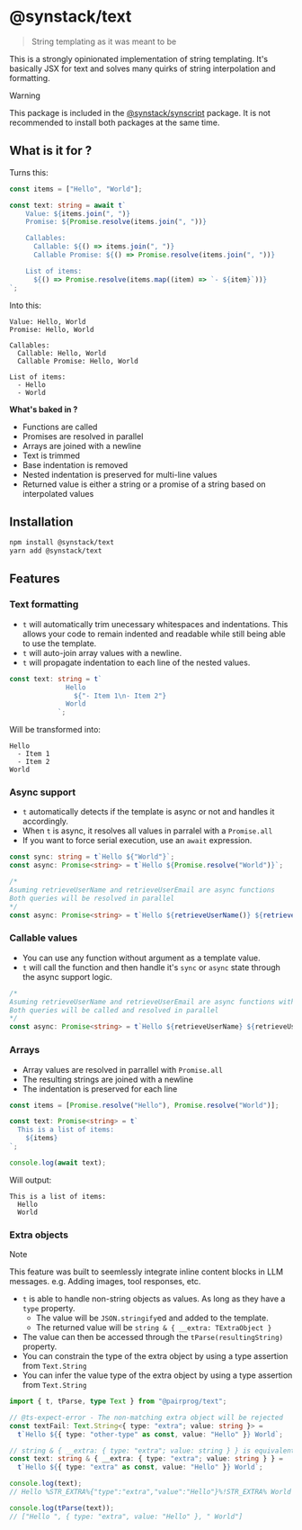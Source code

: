 # @synstack/text

> String templating as it was meant to be

This is a strongly opinionated implementation of string templating. It's basically JSX for text and solves many quirks of string interpolation and formatting.

> [!WARNING]
> This package is included in the [@synstack/synscript](https://github.com/pairprogio/synscript) package. It is not recommended to install both packages at the same time.

## What is it for ?

Turns this:

```ts
const items = ["Hello", "World"];

const text: string = await t`
    Value: ${items.join(", ")}
    Promise: ${Promise.resolve(items.join(", "))}

    Callables:
      Callable: ${() => items.join(", ")}
      Callable Promise: ${() => Promise.resolve(items.join(", "))}

    List of items:
      ${() => Promise.resolve(items.map((item) => `- ${item}`))}
`;
```

Into this:

```plain
Value: Hello, World
Promise: Hello, World

Callables:
  Callable: Hello, World
  Callable Promise: Hello, World

List of items:
  - Hello
  - World
```

**What's baked in ?**

- Functions are called
- Promises are resolved in parallel
- Arrays are joined with a newline
- Text is trimmed
- Base indentation is removed
- Nested indentation is preserved for multi-line values
- Returned value is either a string or a promise of a string based on interpolated values

## Installation

```bash
npm install @synstack/text
yarn add @synstack/text
```

## Features

### Text formatting

- `t` will automatically trim unecessary whitespaces and indentations. This allows your code to remain indented and readable while still being able to use the template.
- `t` will auto-join array values with a newline.
- `t` will propagate indentation to each line of the nested values.

```ts
const text: string = t`
              Hello
                ${"- Item 1\n- Item 2"}
              World
            `;
```

Will be transformed into:

```plain
Hello
  - Item 1
  - Item 2
World
```

### Async support

- `t` automatically detects if the template is async or not and handles it accordingly.
- When `t` is async, it resolves all values in parralel with a `Promise.all`
- If you want to force serial execution, use an `await` expression.

```ts
const sync: string = t`Hello ${"World"}`;
const async: Promise<string> = t`Hello ${Promise.resolve("World")}`;

/*
Asuming retrieveUserName and retrieveUserEmail are async functions
Both queries will be resolved in parallel 
*/
const async: Promise<string> = t`Hello ${retrieveUserName()} ${retrieveUserEmail()}`;
```

### Callable values

- You can use any function without argument as a template value.
- `t` will call the function and then handle it's `sync` or `async` state through the async support logic.

```ts
/*
Asuming retrieveUserName and retrieveUserEmail are async functions with no arguments
Both queries will be called and resolved in parallel 
*/
const async: Promise<string> = t`Hello ${retrieveUserName} ${retrieveUserEmail}`;
```

### Arrays

- Array values are resolved in parrallel with `Promise.all`
- The resulting strings are joined with a newline
- The indentation is preserved for each line

```ts
const items = [Promise.resolve("Hello"), Promise.resolve("World")];

const text: Promise<string> = t`
  This is a list of items:
    ${items}
`;

console.log(await text);
```

Will output:

```plain
This is a list of items:
  Hello
  World
```

### Extra objects

> [!NOTE]
> This feature was built to seemlessly integrate inline content blocks in LLM messages.
> e.g. Adding images, tool responses, etc.

- `t` is able to handle non-string objects as values. As long as they have a `type` property.
  - The value will be `JSON.stringify`ed and added to the template.
  - The returned value will be `string & { __extra: TExtraObject }`
- The value can then be accessed through the `tParse(resultingString)` property.
- You can constrain the type of the extra object by using a type assertion from `Text.String`
- You can infer the value type of the extra object by using a type assertion from `Text.String`

```ts
import { t, tParse, type Text } from "@pairprog/text";

// @ts-expect-error - The non-matching extra object will be rejected
const textFail: Text.String<{ type: "extra"; value: string }> =
  t`Hello ${{ type: "other-type" as const, value: "Hello" }} World`;

// string & { __extra: { type: "extra"; value: string } } is equivalent to Text.String<{ type: "extra"; value: string }>
const text: string & { __extra: { type: "extra"; value: string } } =
  t`Hello ${{ type: "extra" as const, value: "Hello" }} World`;

console.log(text);
// Hello %STR_EXTRA%{"type":"extra","value":"Hello"}%!STR_EXTRA% World

console.log(tParse(text));
// ["Hello ", { type: "extra", value: "Hello" }, " World"]
```
